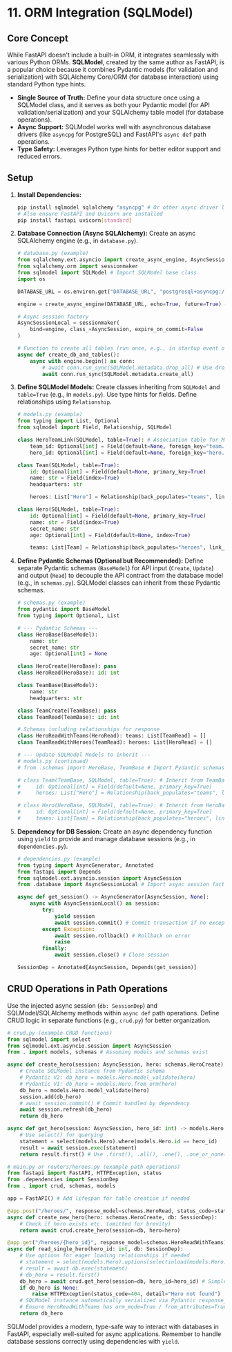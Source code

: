 # 11. ORM Integration (SQLModel)

## Core Concept

While FastAPI doesn't include a built-in ORM, it integrates seamlessly with various Python ORMs. **SQLModel**, created by the same author as FastAPI, is a popular choice because it combines Pydantic models (for validation and serialization) with SQLAlchemy Core/ORM (for database interaction) using standard Python type hints.

-   **Single Source of Truth:** Define your data structure once using a SQLModel class, and it serves as both your Pydantic model (for API validation/serialization) and your SQLAlchemy table model (for database operations).
-   **Async Support:** SQLModel works well with asynchronous database drivers (like `asyncpg` for PostgreSQL) and FastAPI's `async def` path operations.
-   **Type Safety:** Leverages Python type hints for better editor support and reduced errors.

## Setup

1.  **Install Dependencies:**
    ```bash
    pip install sqlmodel sqlalchemy "asyncpg" # Or other async driver like "aiomysql"
    # Also ensure FastAPI and Uvicorn are installed
    pip install fastapi uvicorn[standard]
    ```
2.  **Database Connection (Async SQLAlchemy):** Create an async SQLAlchemy engine (e.g., in `database.py`).
    ```python
    # database.py (example)
    from sqlalchemy.ext.asyncio import create_async_engine, AsyncSession
    from sqlalchemy.orm import sessionmaker
    from sqlmodel import SQLModel # Import SQLModel base class
    import os

    DATABASE_URL = os.environ.get("DATABASE_URL", "postgresql+asyncpg://user:password@host:port/db") # Load from env vars!

    engine = create_async_engine(DATABASE_URL, echo=True, future=True) # echo=True for logging SQL

    # Async session factory
    AsyncSessionLocal = sessionmaker(
        bind=engine, class_=AsyncSession, expire_on_commit=False
    )

    # Function to create all tables (run once, e.g., in startup event or via Alembic)
    async def create_db_and_tables():
        async with engine.begin() as conn:
            # await conn.run_sync(SQLModel.metadata.drop_all) # Use drop_all carefully
            await conn.run_sync(SQLModel.metadata.create_all)
    ```
3.  **Define SQLModel Models:** Create classes inheriting from `SQLModel` and `table=True` (e.g., in `models.py`). Use type hints for fields. Define relationships using `Relationship`.
    ```python
    # models.py (example)
    from typing import List, Optional
    from sqlmodel import Field, Relationship, SQLModel

    class HeroTeamLink(SQLModel, table=True): # Association table for Many-to-Many
        team_id: Optional[int] = Field(default=None, foreign_key="team.id", primary_key=True)
        hero_id: Optional[int] = Field(default=None, foreign_key="hero.id", primary_key=True)

    class Team(SQLModel, table=True):
        id: Optional[int] = Field(default=None, primary_key=True)
        name: str = Field(index=True)
        headquarters: str

        heroes: List["Hero"] = Relationship(back_populates="teams", link_model=HeroTeamLink)

    class Hero(SQLModel, table=True):
        id: Optional[int] = Field(default=None, primary_key=True)
        name: str = Field(index=True)
        secret_name: str
        age: Optional[int] = Field(default=None, index=True)

        teams: List[Team] = Relationship(back_populates="heroes", link_model=HeroTeamLink)
    ```
4.  **Define Pydantic Schemas (Optional but Recommended):** Define separate Pydantic schemas (`BaseModel`) for API input (`Create`, `Update`) and output (`Read`) to decouple the API contract from the database model (e.g., in `schemas.py`). SQLModel classes can inherit from these Pydantic schemas.
    ```python
    # schemas.py (example)
    from pydantic import BaseModel
    from typing import Optional, List

    # --- Pydantic Schemas ---
    class HeroBase(BaseModel):
        name: str
        secret_name: str
        age: Optional[int] = None

    class HeroCreate(HeroBase): pass
    class HeroRead(HeroBase): id: int

    class TeamBase(BaseModel):
        name: str
        headquarters: str

    class TeamCreate(TeamBase): pass
    class TeamRead(TeamBase): id: int

    # Schemas including relationships for response
    class HeroReadWithTeams(HeroRead): teams: List[TeamRead] = []
    class TeamReadWithHeroes(TeamRead): heroes: List[HeroRead] = []

    # --- Update SQLModel Models to inherit ---
    # models.py (continued)
    # from .schemas import HeroBase, TeamBase # Import Pydantic schemas

    # class Team(TeamBase, SQLModel, table=True): # Inherit from TeamBase AND SQLModel
    #     id: Optional[int] = Field(default=None, primary_key=True)
    #     heroes: List["Hero"] = Relationship(back_populates="teams", link_model=HeroTeamLink)

    # class Hero(HeroBase, SQLModel, table=True): # Inherit from HeroBase AND SQLModel
    #     id: Optional[int] = Field(default=None, primary_key=True)
    #     teams: List[Team] = Relationship(back_populates="heroes", link_model=HeroTeamLink)
    ```
5.  **Dependency for DB Session:** Create an async dependency function using `yield` to provide and manage database sessions (e.g., in `dependencies.py`).
    ```python
    # dependencies.py (example)
    from typing import AsyncGenerator, Annotated
    from fastapi import Depends
    from sqlmodel.ext.asyncio.session import AsyncSession
    from .database import AsyncSessionLocal # Import async session factory

    async def get_session() -> AsyncGenerator[AsyncSession, None]:
        async with AsyncSessionLocal() as session:
            try:
                yield session
                await session.commit() # Commit transaction if no exceptions
            except Exception:
                await session.rollback() # Rollback on error
                raise
            finally:
                await session.close() # Close session

    SessionDep = Annotated[AsyncSession, Depends(get_session)]
    ```

## CRUD Operations in Path Operations

Use the injected async session (`db: SessionDep`) and SQLModel/SQLAlchemy methods within `async def` path operations. Define CRUD logic in separate functions (e.g., `crud.py`) for better organization.

```python
# crud.py (example CRUD functions)
from sqlmodel import select
from sqlmodel.ext.asyncio.session import AsyncSession
from . import models, schemas # Assuming models and schemas exist

async def create_hero(session: AsyncSession, hero: schemas.HeroCreate) -> models.Hero:
    # Create SQLModel instance from Pydantic schema
    # Pydantic V2: db_hero = models.Hero.model_validate(hero)
    # Pydantic V1: db_hero = models.Hero.from_orm(hero)
    db_hero = models.Hero.model_validate(hero)
    session.add(db_hero)
    # await session.commit() # Commit handled by dependency
    await session.refresh(db_hero)
    return db_hero

async def get_hero(session: AsyncSession, hero_id: int) -> models.Hero | None:
    # Use select() for querying
    statement = select(models.Hero).where(models.Hero.id == hero_id)
    result = await session.exec(statement)
    return result.first() # Use .first(), .all(), .one(), .one_or_none()

# main.py or routers/heroes.py (example path operations)
from fastapi import FastAPI, HTTPException, status
from .dependencies import SessionDep
from . import crud, schemas, models

app = FastAPI() # Add lifespan for table creation if needed

@app.post("/heroes/", response_model=schemas.HeroRead, status_code=status.HTTP_201_CREATED)
async def create_new_hero(hero: schemas.HeroCreate, db: SessionDep):
    # Check if hero exists etc. (omitted for brevity)
    return await crud.create_hero(session=db, hero=hero)

@app.get("/heroes/{hero_id}", response_model=schemas.HeroReadWithTeams) # Response includes teams
async def read_single_hero(hero_id: int, db: SessionDep):
    # Use options for eager loading relationships if needed
    # statement = select(models.Hero).options(selectinload(models.Hero.teams)).where(models.Hero.id == hero_id)
    # result = await db.exec(statement)
    # db_hero = result.first()
    db_hero = await crud.get_hero(session=db, hero_id=hero_id) # Simple load
    if db_hero is None:
        raise HTTPException(status_code=404, detail="Hero not found")
    # SQLModel instance automatically serialized via Pydantic response_model
    # Ensure HeroReadWithTeams has orm_mode=True / from_attributes=True in its Config/model_config
    return db_hero
```

SQLModel provides a modern, type-safe way to interact with databases in FastAPI, especially well-suited for async applications. Remember to handle database sessions correctly using dependencies with `yield`.